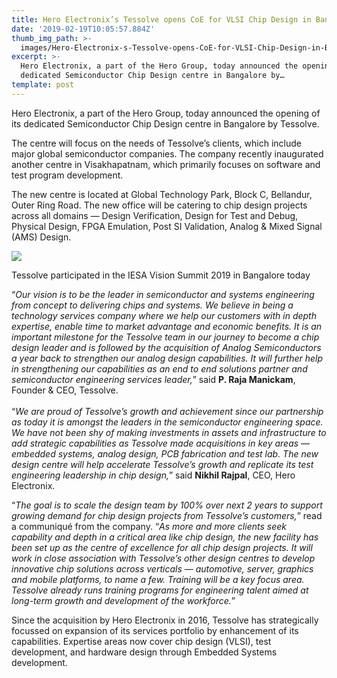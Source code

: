 ```yaml
---
title: Hero Electronix’s Tessolve opens CoE for VLSI Chip Design in Bangalore
date: '2019-02-19T10:05:57.884Z'
thumb_img_path: >-
  images/Hero-Electronix-s-Tessolve-opens-CoE-for-VLSI-Chip-Design-in-Bangalore/1*rLj94RZpEpsAYRVPvft4cw.jpeg
excerpt: >-
  Hero Electronix, a part of the Hero Group, today announced the opening of its
  dedicated Semiconductor Chip Design centre in Bangalore by…
template: post
---
```

Hero Electronix, a part of the Hero Group, today announced the opening of its dedicated Semiconductor Chip Design centre in Bangalore by Tessolve.

The centre will focus on the needs of Tessolve’s clients, which include major global semiconductor companies. The company recently inaugurated another centre in Visakhapatnam, which primarily focuses on software and test program development.

The new centre is located at Global Technology Park, Block C, Bellandur, Outer Ring Road. The new office will be catering to chip design projects across all domains — Design Verification, Design for Test and Debug, Physical Design, FPGA Emulation, Post SI Validation, Analog & Mixed Signal (AMS) Design.

![](/images/Hero-Electronix-s-Tessolve-opens-CoE-for-VLSI-Chip-Design-in-Bangalore/1*rLj94RZpEpsAYRVPvft4cw.jpeg)

<figcaption>Tessolve participated in the IESA Vision Summit 2019 in Bangalore today</figcaption>

“*Our vision is to be the leader in semiconductor and systems engineering from concept to delivering chips and systems. We believe in being a technology services company where we help our customers with in depth expertise, enable time to market advantage and economic benefits. It is an important milestone for the Tessolve team in our journey to become a chip design leader and is followed by the acquisition of Analog Semiconductors a year back to strengthen our analog design capabilities. It will further help in strengthening our capabilities as an end to end solutions partner and semiconductor engineering services leader,*” said **P. Raja Manickam**, Founder & CEO, Tessolve.  
   
“*We are proud of Tessolve’s growth and achievement since our partnership as today it is amongst the leaders in the semiconductor engineering space. We have not been shy of making investments in assets and infrastructure to add strategic capabilities as Tessolve made acquisitions in key areas — embedded systems, analog design, PCB fabrication and test lab. The new design centre will help accelerate Tessolve’s growth and replicate its test engineering leadership in chip design,*” said **Nikhil Rajpal**, CEO, Hero Electronix.

“*The goal is to scale the design team by 100% over next 2 years to support growing demand for chip design projects from Tessolve’s customers,*” read a communiqué from the company. “*As more and more clients seek capability and depth in a critical area like chip design, the new facility has been set up as the centre of excellence for all chip design projects. It will work in close association with Tessolve’s other design centres to develop innovative chip solutions across verticals — automotive, server, graphics and mobile platforms, to name a few. Training will be a key focus area. Tessolve already runs training programs for engineering talent aimed at long-term growth and development of the workforce.*”

Since the acquisition by Hero Electronix in 2016, Tessolve has strategically focussed on expansion of its services portfolio by enhancement of its capabilities. Expertise areas now cover chip design (VLSI), test development, and hardware design through Embedded Systems development.
